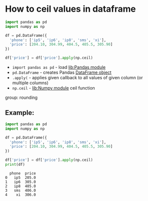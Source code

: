 # How to ceil values in dataframe

```python
import pandas as pd
import numpy as np

df = pd.DataFrame({
  'phone': ['ip5', 'ip6', 'ip8', 'sms', 'xi'],
  'price': [204.10, 304.99, 404.5, 405.5, 305.90]
})

df['price'] = df['price'].apply(np.ceil)
```

- `import pandas as pd` - load [lib:Pandas module](/python-pandas/how-to-install-pandas)
- `pd.DataFrame` - creates Pandas [DataFrame object](https://pandas.pydata.org/docs/reference/api/pandas.DataFrame.html)
- `.apply(` - applies given callback to all values of given column (or multiple columns)
- `np.ceil` - [lib:Numpy module](/python-numpy/how-to-install-python-numpy-lib) ceil function

group: rounding

## Example: 
```python
import pandas as pd
import numpy as np

df = pd.DataFrame({
  'phone': ['ip5', 'ip6', 'ip8', 'sms', 'xi'],
  'price': [204.10, 304.99, 404.5, 405.5, 305.90]
})

df['price'] = df['price'].apply(np.ceil)
print(df)
```
```
  phone  price
0   ip5  205.0
1   ip6  305.0
2   ip8  405.0
3   sms  406.0
4    xi  306.0

```

